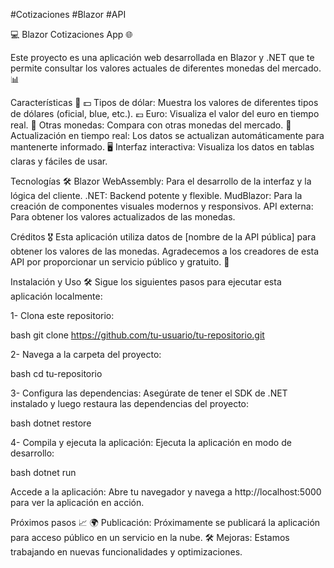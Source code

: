 #Cotizaciones #Blazor #API

💻 Blazor Cotizaciones App 🌐

Este proyecto es una aplicación web desarrollada en Blazor y .NET que te permite consultar los valores actuales de diferentes monedas del mercado. 📊


Características 🚀
💵 Tipos de dólar: Muestra los valores de diferentes tipos de dólares (oficial, blue, etc.).
💶 Euro: Visualiza el valor del euro en tiempo real.
💱 Otras monedas: Compara con otras monedas del mercado.
📅 Actualización en tiempo real: Los datos se actualizan automáticamente para mantenerte informado.
🖥️ Interfaz interactiva: Visualiza los datos en tablas claras y fáciles de usar.


Tecnologías 🛠️
Blazor WebAssembly: Para el desarrollo de la interfaz y la lógica del cliente.
.NET: Backend potente y flexible.
MudBlazor: Para la creación de componentes visuales modernos y responsivos.
API externa: Para obtener los valores actualizados de las monedas.


Créditos 🎖️
Esta aplicación utiliza datos de [nombre de la API pública] para obtener los valores de las monedas. Agradecemos a los creadores de esta API por proporcionar un servicio público y gratuito. 🙌


Instalación y Uso 🛠️
Sigue los siguientes pasos para ejecutar esta aplicación localmente:

1- Clona este repositorio:

bash
git clone https://github.com/tu-usuario/tu-repositorio.git


2- Navega a la carpeta del proyecto:

bash
cd tu-repositorio

3- Configura las dependencias: Asegúrate de tener el SDK de .NET instalado y luego restaura las dependencias del proyecto:

bash
dotnet restore

4- Compila y ejecuta la aplicación: Ejecuta la aplicación en modo de desarrollo:

bash
dotnet run

Accede a la aplicación: Abre tu navegador y navega a http://localhost:5000 para ver la aplicación en acción.


Próximos pasos 📈
🌍 Publicación: Próximamente se publicará la aplicación para acceso público en un servicio en la nube.
🛠️ Mejoras: Estamos trabajando en nuevas funcionalidades y optimizaciones.
